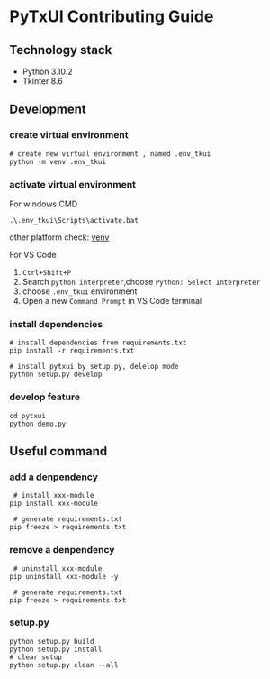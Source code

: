 # PyTxUI Contributing Guide

## Technology stack

- Python 3.10.2
- Tkinter 8.6

## Development

### create virtual environment

```shell
# create new virtual environment , named .env_tkui
python -m venv .env_tkui
```
### activate virtual environment

For windows CMD
```shell
.\.env_tkui\Scripts\activate.bat
```
other platform check: [venv](https://docs.python.org/3/library/venv.html)

For VS Code
1. `Ctrl+Shift+P`
2. Search `python interpreter`,choose `Python: Select Interpreter`
3. choose `.env_tkui` environment
4. Open a new `Command Prompt` in VS Code terminal


### install dependencies

```shell
# install dependencies from requirements.txt
pip install -r requirements.txt 

# install pytxui by setup.py, delelop mode
python setup.py develop

```
### develop feature

```shell
cd pytxui
python demo.py
```

## Useful command
### add a denpendency

```shell
 # install xxx-module
pip install xxx-module

 # generate requirements.txt
pip freeze > requirements.txt
```
### remove a denpendency

```shell
 # uninstall xxx-module
pip uninstall xxx-module -y

 # generate requirements.txt
pip freeze > requirements.txt
```

### setup.py

```shell
python setup.py build
python setup.py install
# clear setup
python setup.py clean --all
```
